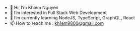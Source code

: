 - 👋 Hi, I’m Khiem Nguyen
- 👀 I’m interested in Full Stack Web Development
- 🌱 I’m currently learning NodeJS, TypeScript, GraphQL, React
- 📫 How to reach me : kh1em9800@gmail.com

<!---
kh1em98/kh1em98 is a ✨ special ✨ repository because its `README.md` (this file) appears on your GitHub profile.
You can click the Preview link to take a look at your changes.
--->
